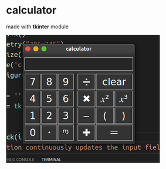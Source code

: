 # calculator

made with **tkinter** module


![calculator image](https://github.com/dev9033/calculator/blob/main/calculator_image.png)
